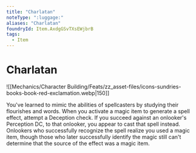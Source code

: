 ```yaml
---
title: "Charlatan"
noteType: ":luggage:"
aliases: "Charlatan"
foundryId: Item.AxdgGSvTXsEWjbrB
tags:
  - Item
---
```


# Charlatan
![[Mechanics/Character Building/Feats/zz_asset-files/icons-sundries-books-book-red-exclamation.webp|150]]

You've learned to mimic the abilities of spellcasters by studying their flourishes and words. When you activate a magic item to generate a spell effect, attempt a Deception check. If you succeed against an onlooker's Perception DC, to that onlooker, you appear to cast that spell instead. Onlookers who successfully recognize the spell realize you used a magic item, though those who later successfully identify the magic still can't determine that the source of the effect was a magic item.
